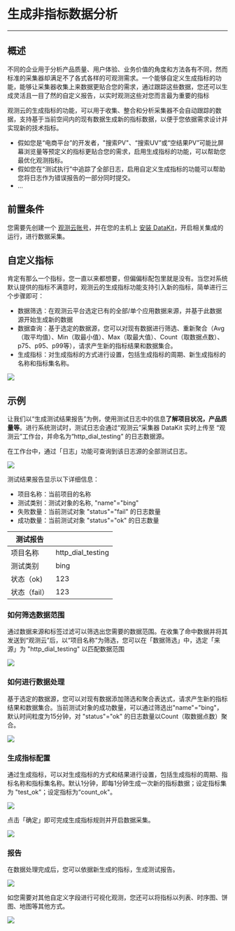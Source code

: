 # 生成非指标数据分析
---

## 概述

不同的企业用于分析产品质量、用户体验、业务价值的角度和方法各有不同，然而标准的采集器却满足不了各式各样的可观测需求。一个能够自定义生成指标的功能，能够让采集器收集上来数据更贴合您的需求，通过跟踪这些数据，您还可以生成灵活且一目了然的自定义报告，以实时观测这些对您而言最为重要的指标

观测云的生成指标的功能，可以用于收集、整合和分析采集器不会自动跟踪的数据，支持基于当前空间内的现有数据生成新的指标数据，以便于您依据需求设计并实现新的技术指标。

- 假如您是“电商平台”的开发者，"搜索PV"、“搜索UV”或“空结果PV”可能比屏幕浏览量等预定义的指标更贴合您的需求，启用生成指标的功能，可以帮助您最优化观测指标。
- 假如您在“测试执行”中追踪了全部日志，启用自定义生成指标的功能可以帮助您将日志作为错误报告的一部分同时提交。
- ...

## 前置条件

您需要先创建一个 [观测云账号](https://www.guance.com)，并在您的主机上 [安装 DataKit](../../datakit/datakit-install.md)，开启相关集成的运行，进行数据采集。

## 自定义指标

肯定有那么一个指标，您一直以来都想要，但偏偏标配包里就是没有。当您对系统默认提供的指标不满意时，观测云的生成指标功能支持引入新的指标，简单进行三个步骤即可：

- 数据筛选：在观测云平台选定已有的全部/单个应用数据来源，并基于此数据源开始生成新的数据
- 数据查询：基于选定的数据源，您可以对现有数据进行筛选、重新聚合（Avg（取平均值）、Min（取最小值）、Max（取最大值）、Count（取数据点数）、p75、p95、p99等），请求产生新的指标结果和数据集合。
- 生成指标：对生成指标的方式进行设置，包括生成指标的周期、新生成指标的名称和指标集名称。

![](../img/1.generate-metrics_1.png)

## 示例


让我们以“生成测试结果报告”为例，使用测试日志中的信息**了解项目状况，产品质量等**。进行系统测试时，测试日志会通过“观测云”采集器 DataKit 实时上传至 “观测云”工作台，并命名为“http_dial_testing” 的日志数据源。

在工作台中，通过「日志」功能可查询到该日志源的全部测试日志。

![](../img/1.generate-metrics_2.png)

测试结果报告显示以下详细信息：

- 项目名称：当前项目的名称
- 测试类别：测试对象的名称, "name"="bing"
- 失败数量：当前测试对象 "status"="fail" 的日志数量
- 成功数量：当前测试对象 "status"="ok" 的日志数量

| **测试报告** |  |
| --- | --- |
| 项目名称 | http_dial_testing |
| 测试类别 | bing |
| 状态（ok) |  123 |
| 状态（fail） |  123 |

### 如何筛选数据范围

通过数据来源和标签过滤可以筛选出您需要的数据范围。在收集了命中数据并将其发送到“观测云”后，以“项目名称”为筛选，您可以在「数据筛选」中，选定「来源」为 "http_dial_testing" 以匹配数据范围

![](../img/1.generate-metrics_3.png)

### 如何进行数据处理

基于选定的数据源，您可以对现有数据添加筛选和聚合表达式，请求产生新的指标结果和数据集合。当前测试对象的成功数量，可以通过筛选出"name"="bing"，默认时间粒度为15分钟，对 "status"="ok" 的日志数量以Count（取数据点数）聚合。

![](../img/1.generate-metrics_4.png)

### 生成指标配置

通过生成指标，可以对生成指标的方式和结果进行设置，包括生成指标的周期、指标名称和指标集名称。默认1分钟，即每1分钟生成一次新的指标数据；设定指标集为 "test_ok"；设定指标为“count_ok"。

![](../img/1.generate-metrics_5.png)

点击「确定」即可完成生成指标规则并开启数据采集。

![](../img/1.generate-metrics_6.png)

### 报告

在数据处理完成后，您可以依据新生成的指标，生成测试报告。

![](../img/1.generate-metrics_7.png)

如您需要对其他自定义字段进行可视化观测，您还可以将指标以列表、时序图、饼图、地图等其他方式。

![](../img/1.generate-metrics_8.png)